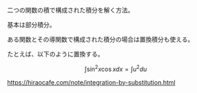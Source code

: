 二つの関数の積で構成された積分を解く方法。

基本は部分積分。

ある関数とその導関数で構成された積分の場合は置換積分も使える。

たとえば、以下のように置換する。

$$
\int \sin^2{x} \cos{x} dx = \int u^2 du
$$

https://hiraocafe.com/note/integration-by-substitution.html
